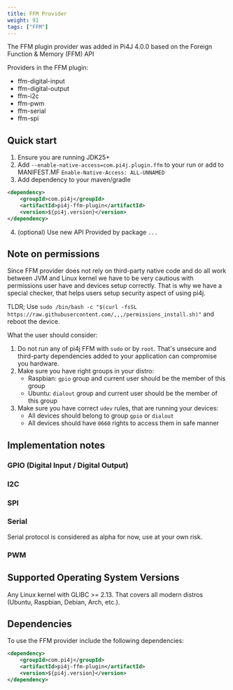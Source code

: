 ```yaml
---
title: FFM Provider
weight: 91
tags: ["FFM"]
---
```


The FFM plugin provider was added in Pi4J 4.0.0 based on the Foreign Function & Memory (FFM) API

Providers in the FFM plugin:

* ffm-digital-input
* ffm-digital-output
* ffm-i2c
* ffm-pwm
* ffm-serial
* ffm-spi

## Quick start

1. Ensure you are running JDK25+
2. Add `--enable-native-access=com.pi4j.plugin.ffm` to your run or add to MANIFEST.MF `Enable-Native-Access: ALL-UNNAMED`
3. Add dependency to your maven/gradle
``` xml
<dependency>
    <groupId>com.pi4j</groupId>
    <artifactId>pi4j-ffm-plugin</artifactId>
    <version>${pi4j.version}</version>
</dependency>
```
4. (optional) Use new API Provided by package `...`

## Note on permissions

Since FFM provider does not rely on third-party native code and do all work between JVM and Linux kernel we have to be very cautious with permissions user have and devices setup correctly.
That is why we have a special checker, that helps users setup security aspect of using pi4j.

TLDR; Use `sudo /bin/bash -c "$(curl -fsSL https://raw.githubusercontent.com/,,,/permissions_install.sh)"` and reboot the device.

What the user should consider:
1. Do not run any of pi4j FFM with `sudo` or by `root`. That's unsecure and third-party dependencies added to your application can compromise you hardware.
2. Make sure you have right groups in your distro:
    - Raspbian: `gpio` group and current user should be the member of this group
    - Ubuntu: `dialout` group and current user should be the member of this group
3. Make sure you have correct `udev` rules, that are running your devices:
    - All devices should belong to group `gpio` or `dialout`
    - All devices should have `0660` rights to access them in safe manner


## Implementation notes

### GPIO (Digital Input / Digital Output)

### I2C

### SPI

### Serial

Serial protocol is considered as alpha for now, use at your own risk.

### PWM

## Supported Operating System Versions

Any Linux kernel with GLIBC >= 2.13. That covers all modern distros (Ubuntu, Raspbian, Debian, Arch, etc.).

## Dependencies 

To use the FFM provider include the following dependencies:

``` xml
<dependency>
    <groupId>com.pi4j</groupId>
    <artifactId>pi4j-ffm-plugin</artifactId>
    <version>${pi4j.version}</version>
</dependency>
```
